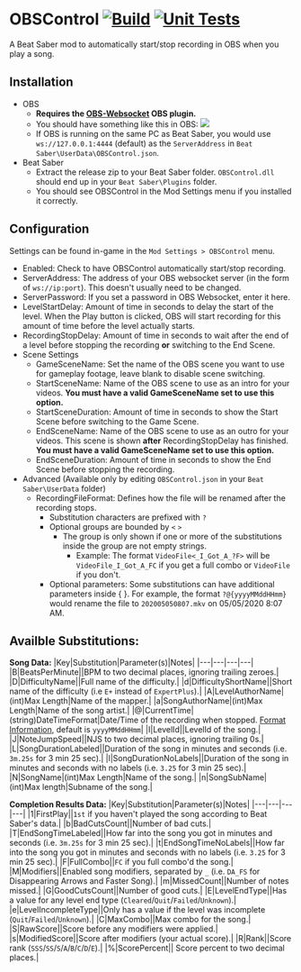 # OBSControl [![Build](https://github.com/Zingabopp/OBSControl/workflows/Build/badge.svg?event=push)](https://github.com/Zingabopp/OBSControl/actions) [![Unit Tests](https://github.com/Zingabopp/OBSControl/workflows/Unit%20Tests/badge.svg?branch=master&event=push)](https://github.com/Zingabopp/OBSControl/actions)
A Beat Saber mod to automatically start/stop recording in OBS when you play a song.

## Installation
* OBS
  * **Requires the [OBS-Websocket](https://github.com/Palakis/obs-websocket/releases) OBS plugin.**
  * You should have something like this in OBS:
  ![](https://raw.githubusercontent.com/Zingabopp/OBSControl/master/Docs/OBSControl_OBS-Settings.png)
  * If OBS is running on the same PC as Beat Saber, you would use `ws://127.0.0.1:4444` (default) as the `ServerAddress` in `Beat Saber\UserData\OBSControl.json`.
* Beat Saber
  * Extract the release zip to your Beat Saber folder. `OBSControl.dll` should end up in your `Beat Saber\Plugins` folder.
  * You should see OBSControl in the Mod Settings menu if you installed it correctly.
  
## Configuration
Settings can be found in-game in the `Mod Settings > OBSControl` menu.
* Enabled: Check to have OBSControl automatically start/stop recording.
* ServerAddress: The address of your OBS websocket server (in the form of `ws://ip:port`). This doesn't usually need to be changed.
* ServerPassword: If you set a password in OBS Websocket, enter it here.
* LevelStartDelay: Amount of time in seconds to delay the start of the level. When the Play button is clicked, OBS will start recording for this amount of time before the level actually starts.
* RecordingStopDelay: Amount of time in seconds to wait after the end of a level before stopping the recording **or** switching to the End Scene.
* Scene Settings
  * GameSceneName: Set the name of the OBS scene you want to use for gameplay footage, leave blank to disable scene switching.
  * StartSceneName: Name of the OBS scene to use as an intro for your videos. **You must have a valid GameSceneName set to use this option.**
  * StartSceneDuration: Amount of time in seconds to show the Start Scene before switching to the Game Scene.
  * EndSceneName: Name of the OBS scene to use as an outro for your videos. This scene is shown **after** RecordingStopDelay has finished. **You must have a valid GameSceneName set to use this option.**
  * EndSceneDuration: Amount of time in seconds to show the End Scene before stopping the recording.
* Advanced (Available only by editing `OBSControl.json` in your `Beat Saber\UserData` folder)
  * RecordingFileFormat: Defines how the file will be renamed after the recording stops.
    * Substitution characters are prefixed with `?`
    * Optional groups are bounded by `<` `>`
      * The group is only shown if one or more of the substitutions inside the group are not empty strings.
        * Example: The format `VideoFile<_I_Got_A_?F>` will be `VideoFile_I_Got_A_FC` if you get a full combo or `VideoFile` if you don't.
    * Optional parameters: Some substitutions can have additional parameters inside { }. For example, the format `?@{yyyyMMddHHmm}` would rename the file to `202005050807.mkv` on 05/05/2020 8:07 AM.

Availble Substitutions:
----------------------
**Song Data:**
|Key|Substitution|Parameter(s)|Notes|
|---|---|---|---|
|B|BeatsPerMinute||BPM to two decimal places, ignoring trailing zeroes.|
|D|DifficultyName||Full name of the difficulty.|
|d|DifficultyShortName||Short name of the difficulty (i.e `E+` instead of `ExpertPlus`).|
|A|LevelAuthorName|(int)Max Length|Name of the mapper.|
|a|SongAuthorName|(int)Max Length|Name of the song artist.|
|@|CurrentTime|(string)DateTimeFormat|Date/Time of the recording when stopped. [Format Information](https://docs.microsoft.com/en-us/dotnet/standard/base-types/custom-date-and-time-format-strings), default is `yyyyMMddHHmm`|
|I|LevelId||LevelId of the song.|
|J|NoteJumpSpeed||NJS to two decimal places, ignoring trailing 0s.|
|L|SongDurationLabeled||Duration of the song in minutes and seconds (i.e. `3m.25s` for 3 min 25 sec).|
|l|SongDurationNoLabels||Duration of the song in minutes and seconds with no labels (i.e. `3.25` for 3 min 25 sec).|
|N|SongName|(int)Max Length|Name of the song.|
|n|SongSubName|(int)Max length|Subname of the song.|

**Completion Results Data:**
|Key|Substitution|Parameter(s)|Notes|
|---|---|---|---|
|1|FirstPlay||`1st` if you haven't played the song according to Beat Saber's data.|
|b|BadCutsCount||Number of bad cuts.|
|T|EndSongTimeLabeled||How far into the song you got in minutes and seconds (i.e. `3m.25s` for 3 min 25 sec).|
|t|EndSongTimeNoLabels||How far into the song you got in minutes and seconds with no labels (i.e. `3.25` for 3 min 25 sec).|
|F|FullCombo||`FC` if you full combo'd the song.|
|M|Modifiers||Enabled song modifiers, separated by `_` (i.e. `DA_FS` for Disappearing Arrows and Faster Song).|
|m|MissedCount||Number of notes missed.|
|G|GoodCutsCount||Number of good cuts.|
|E|LevelEndType||Has a value for any level end type (`Cleared`/`Quit`/`Failed`/`Unknown`).|
|e|LevelIncompleteType||Only has a value if the level was incomplete (`Quit`/`Failed`/`Unknown`).|
|C|MaxCombo||Max combo for the song.|
|S|RawScore||Score before any modifiers were applied.|
|s|ModifiedScore||Score after modifiers (your actual score).|
|R|Rank||Score rank (`SSS`/`SS`/`S`/`A`/`B`/`C`/`D`/`E`).|
|%|ScorePercent|| Score percent to two decimal places.|
